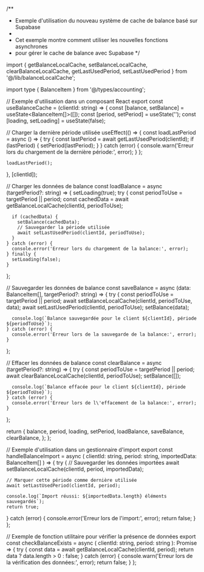 /**
 * Exemple d'utilisation du nouveau système de cache de balance basé sur Supabase
 * 
 * Cet exemple montre comment utiliser les nouvelles fonctions asynchrones
 * pour gérer le cache de balance avec Supabase
 */

import { 
  getBalanceLocalCache, 
  setBalanceLocalCache, 
  clearBalanceLocalCache,
  getLastUsedPeriod,
  setLastUsedPeriod 
} from '@/lib/balanceLocalCache';

import type { BalanceItem } from '@/types/accounting';

// Exemple d'utilisation dans un composant React
export const useBalanceCache = (clientId: string) => {
  const [balance, setBalance] = useState<BalanceItem[]>([]);
  const [period, setPeriod] = useState<string>('');
  const [loading, setLoading] = useState(false);

  // Charger la dernière période utilisée
  useEffect(() => {
    const loadLastPeriod = async () => {
      try {
        const lastPeriod = await getLastUsedPeriod(clientId);
        if (lastPeriod) {
          setPeriod(lastPeriod);
        }
      } catch (error) {
        console.warn('Erreur lors du chargement de la dernière période:', error);
      }
    };
    
    loadLastPeriod();
  }, [clientId]);

  // Charger les données de balance
  const loadBalance = async (targetPeriod?: string) => {
    setLoading(true);
    try {
      const periodToUse = targetPeriod || period;
      const cachedData = await getBalanceLocalCache(clientId, periodToUse);
      
      if (cachedData) {
        setBalance(cachedData);
        // Sauvegarder la période utilisée
        await setLastUsedPeriod(clientId, periodToUse);
      }
    } catch (error) {
      console.error('Erreur lors du chargement de la balance:', error);
    } finally {
      setLoading(false);
    }
  };

  // Sauvegarder les données de balance
  const saveBalance = async (data: BalanceItem[], targetPeriod?: string) => {
    try {
      const periodToUse = targetPeriod || period;
      await setBalanceLocalCache(clientId, periodToUse, data);
      await setLastUsedPeriod(clientId, periodToUse);
      setBalance(data);
      
      console.log(`Balance sauvegardée pour le client ${clientId}, période ${periodToUse}`);
    } catch (error) {
      console.error('Erreur lors de la sauvegarde de la balance:', error);
    }
  };

  // Effacer les données de balance
  const clearBalance = async (targetPeriod?: string) => {
    try {
      const periodToUse = targetPeriod || period;
      await clearBalanceLocalCache(clientId, periodToUse);
      setBalance([]);
      
      console.log(`Balance effacée pour le client ${clientId}, période ${periodToUse}`);
    } catch (error) {
      console.error('Erreur lors de l\'effacement de la balance:', error);
    }
  };

  return {
    balance,
    period,
    loading,
    setPeriod,
    loadBalance,
    saveBalance,
    clearBalance,
  };
};

// Exemple d'utilisation dans un gestionnaire d'import
export const handleBalanceImport = async (
  clientId: string,
  period: string,
  importedData: BalanceItem[]
) => {
  try {
    // Sauvegarder les données importées
    await setBalanceLocalCache(clientId, period, importedData);
    
    // Marquer cette période comme dernière utilisée
    await setLastUsedPeriod(clientId, period);
    
    console.log(`Import réussi: ${importedData.length} éléments sauvegardés`);
    return true;
  } catch (error) {
    console.error('Erreur lors de l\'import:', error);
    return false;
  }
};

// Exemple de fonction utilitaire pour vérifier la présence de données
export const checkBalanceExists = async (
  clientId: string, 
  period: string
): Promise<boolean> => {
  try {
    const data = await getBalanceLocalCache(clientId, period);
    return data ? data.length > 0 : false;
  } catch (error) {
    console.warn('Erreur lors de la vérification des données:', error);
    return false;
  }
};
